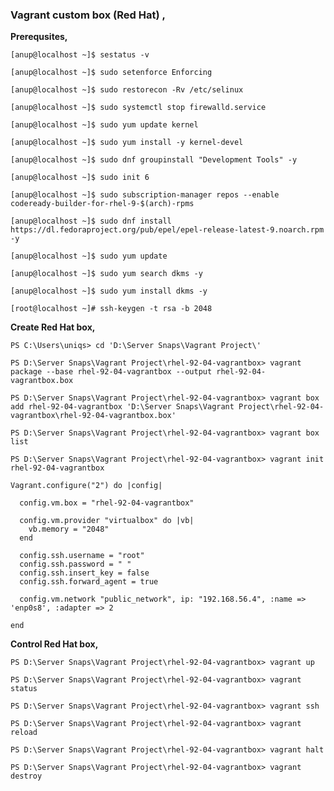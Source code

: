 ### Vagrant custom box (Red Hat) ,

**Prerequsites,**

`[anup@localhost ~]$ sestatus -v`

`[anup@localhost ~]$ sudo setenforce Enforcing`

`[anup@localhost ~]$ sudo restorecon -Rv /etc/selinux`

`[anup@localhost ~]$ sudo systemctl stop firewalld.service`

`[anup@localhost ~]$ sudo yum update kernel`

`[anup@localhost ~]$ sudo yum install -y kernel-devel`

`[anup@localhost ~]$ sudo dnf groupinstall "Development Tools" -y`

`[anup@localhost ~]$ sudo init 6`

`[anup@localhost ~]$ sudo subscription-manager repos --enable codeready-builder-for-rhel-9-$(arch)-rpms`

`[anup@localhost ~]$ sudo dnf install https://dl.fedoraproject.org/pub/epel/epel-release-latest-9.noarch.rpm -y`

`[anup@localhost ~]$ sudo yum update`

`[anup@localhost ~]$ sudo yum search dkms -y`

`[anup@localhost ~]$ sudo yum install dkms -y`

`[root@localhost ~]# ssh-keygen -t rsa -b 2048`



**Create Red Hat box,**

`PS C:\Users\uniqs> cd 'D:\Server Snaps\Vagrant Project\'`

`PS D:\Server Snaps\Vagrant Project\rhel-92-04-vagrantbox> vagrant package --base rhel-92-04-vagrantbox --output rhel-92-04-vagrantbox.box`

`PS D:\Server Snaps\Vagrant Project\rhel-92-04-vagrantbox> vagrant box add rhel-92-04-vagrantbox 'D:\Server Snaps\Vagrant Project\rhel-92-04-vagrantbox\rhel-92-04-vagrantbox.box'`

`PS D:\Server Snaps\Vagrant Project\rhel-92-04-vagrantbox> vagrant box list`

`PS D:\Server Snaps\Vagrant Project\rhel-92-04-vagrantbox> vagrant init rhel-92-04-vagrantbox`


    Vagrant.configure("2") do |config|
    
      config.vm.box = "rhel-92-04-vagrantbox"
    
      config.vm.provider "virtualbox" do |vb|
        vb.memory = "2048"
      end
    
      config.ssh.username = "root"
      config.ssh.password = " "
      config.ssh.insert_key = false
      config.ssh.forward_agent = true
    
      config.vm.network "public_network", ip: "192.168.56.4", :name => 'enp0s8', :adapter => 2
      
    end

**Control Red Hat box,**

`PS D:\Server Snaps\Vagrant Project\rhel-92-04-vagrantbox> vagrant up`

`PS D:\Server Snaps\Vagrant Project\rhel-92-04-vagrantbox> vagrant status`

`PS D:\Server Snaps\Vagrant Project\rhel-92-04-vagrantbox> vagrant ssh`

`PS D:\Server Snaps\Vagrant Project\rhel-92-04-vagrantbox> vagrant reload`

`PS D:\Server Snaps\Vagrant Project\rhel-92-04-vagrantbox> vagrant halt`

`PS D:\Server Snaps\Vagrant Project\rhel-92-04-vagrantbox> vagrant destroy`

<br>

